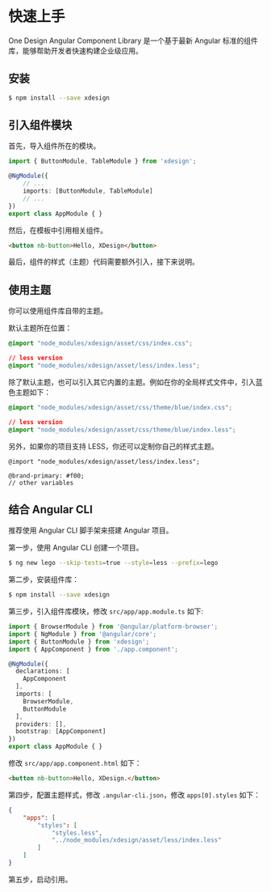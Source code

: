# 快速上手

One Design Angular Component Library 是一个基于最新 Angular 标准的组件库，能够帮助开发者快速构建企业级应用。

## 安装

```bash
$ npm install --save xdesign
```

## 引入组件模块

首先，导入组件所在的模块。

```ts
import { ButtonModule, TableModule } from 'xdesign';

@NgModule({
    // ...
    imports: [ButtonModule, TableModule]
    // ...
})
export class AppModule { }
```

然后，在模板中引用相关组件。

```html
<button nb-button>Hello, XDesign</button>
```

最后，组件的样式（主题）代码需要额外引入，接下来说明。

## 使用主题

你可以使用组件库自带的主题。

默认主题所在位置：

```css
@import "node_modules/xdesign/asset/css/index.css";

// less version
@import "node_modules/xdesign/asset/less/index.less";
```

除了默认主题，也可以引入其它内置的主题。例如在你的全局样式文件中，引入蓝色主题如下：

```css
@import "node_modules/xdesign/asset/css/theme/blue/index.css";

// less version
@import "node_modules/xdesign/asset/css/theme/blue/index.less";
```

另外，如果你的项目支持 LESS，你还可以定制你自己的样式主题。

```less
@import "node_modules/xdesign/asset/less/index.less";

@brand-primary: #f00;
// other variables
```

## 结合 Angular CLI

推荐使用 Angular CLI 脚手架来搭建 Angular 项目。

第一步，使用 Angular CLI 创建一个项目。

```bash
$ ng new lego --skip-tests=true --style=less --prefix=lego
```

第二步，安装组件库：

```bash
$ npm install --save xdesign
```

第三步，引入组件库模块，修改 `src/app/app.module.ts` 如下:

```ts
import { BrowserModule } from '@angular/platform-browser';
import { NgModule } from '@angular/core';
import { ButtonModule } from 'xdesign';
import { AppComponent } from './app.component';

@NgModule({
  declarations: [
    AppComponent
  ],
  imports: [
    BrowserModule,
    ButtonModule
  ],
  providers: [],
  bootstrap: [AppComponent]
})
export class AppModule { }
```

修改 `src/app/app.component.html` 如下：

```html
<button nb-button>Hello, XDesign.</button>
```

第四步，配置主题样式，修改 `.angular-cli.json`，修改 `apps[0].styles` 如下：

```json
{
    "apps": [
        "styles": [
            "styles.less",
            "../node_modules/xdesign/asset/less/index.less"
        ]
    ]
}
```

第五步，启动引用。
